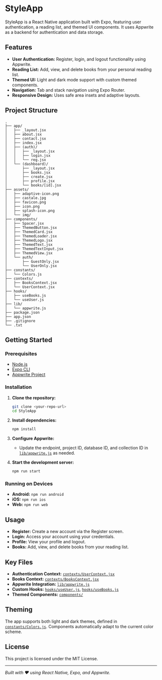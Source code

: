 # StyleApp

StyleApp is a React Native application built with Expo, featuring user authentication, a reading list, and themed UI components. It uses Appwrite as a backend for authentication and data storage.

## Features

- **User Authentication:** Register, login, and logout functionality using Appwrite.
- **Reading List:** Add, view, and delete books from your personal reading list.
- **Themed UI:** Light and dark mode support with custom themed components.
- **Navigation:** Tab and stack navigation using Expo Router.
- **Responsive Design:** Uses safe area insets and adaptive layouts.

## Project Structure

```
.
├── app/
│   ├── _layout.jsx
│   ├── about.jsx
│   ├── contact.jsx
│   ├── index.jsx
│   ├── (auth)/
│   │   ├── _layout.jsx
│   │   ├── login.jsx
│   │   └── reg.jsx
│   └── (dashboard)/
│       ├── _layout.jsx
│       ├── books.jsx
│       ├── create.jsx
│       ├── profile.jsx
│       └── books/[id].jsx
├── assets/
│   ├── adaptive-icon.png
│   ├── castale.jpg
│   ├── favicon.png
│   ├── icon.png
│   ├── splash-icon.png
│   └── img/
├── components/
│   ├── Spacer.jsx
│   ├── ThemedButton.jsx
│   ├── ThemedCard.jsx
│   ├── ThemedLoader.jsx
│   ├── ThemedLogo.jsx
│   ├── ThemedText.jsx
│   ├── ThemedTextInput.jsx
│   ├── ThemedView.jsx
│   └── auth/
│       ├── GuestOnly.jsx
│       └── UserOnly.jsx
├── constants/
│   └── Colors.js
├── contexts/
│   ├── BooksContext.jsx
│   └── UserContext.jsx
├── hooks/
│   ├── useBooks.js
│   └── useUser.js
├── lib/
│   └── appwrite.js
├── package.json
├── app.json
├── .gitignore
└── .txt
```

## Getting Started

### Prerequisites

- [Node.js](https://nodejs.org/)
- [Expo CLI](https://docs.expo.dev/get-started/installation/)
- [Appwrite Project](https://appwrite.io/)

### Installation

1. **Clone the repository:**

   ```sh
   git clone <your-repo-url>
   cd StyleApp
   ```

2. **Install dependencies:**

   ```sh
   npm install
   ```

3. **Configure Appwrite:**

   - Update the endpoint, project ID, database ID, and collection ID in [`lib/appwrite.js`](lib/appwrite.js) as needed.

4. **Start the development server:**
   ```sh
   npm run start
   ```

### Running on Devices

- **Android:** `npm run android`
- **iOS:** `npm run ios`
- **Web:** `npm run web`

## Usage

- **Register:** Create a new account via the Register screen.
- **Login:** Access your account using your credentials.
- **Profile:** View your profile and logout.
- **Books:** Add, view, and delete books from your reading list.

## Key Files

- **Authentication Context:** [`contexts/UserContext.jsx`](contexts/UserContext.jsx)
- **Books Context:** [`contexts/BooksContext.jsx`](contexts/BooksContext.jsx)
- **Appwrite Integration:** [`lib/appwrite.js`](lib/appwrite.js)
- **Custom Hooks:** [`hooks/useUser.js`](hooks/useUser.js), [`hooks/useBooks.js`](hooks/useBooks.js)
- **Themed Components:** [`components/`](components/)

## Theming

The app supports both light and dark themes, defined in [`constants/Colors.js`](constants/Colors.js). Components automatically adapt to the current color scheme.

## License

This project is licensed under the MIT License.

---

_Built with ❤️ using React Native, Expo, and Appwrite._
